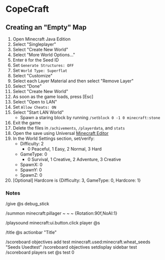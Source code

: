 # CopeCraft

## Creating an "Empty" Map
1. Open Minecraft Java Edition
1. Select "Singleplayer"
1. Select "Create New World"
1. Select "More World Options..."
1. Enter `0` for the Seed ID
1. Set `Generate Structures: OFF`
1. Set `World Type: Superflat`
1. Select "Customize"
1. Select each Layer Material and then select "Remove Layer"
1. Select "Done"
1. Select "Create New World"
1. As soon as the game loads, press [Esc]
1. Select "Open to LAN"
1. Set `Allow Cheats: ON`
1. Select "Start LAN World"
    - Spawn a staring block by running `/setblock 0 -1 0 minecraft:stone`
1. Exit the game
1. Delete the files in `/achivements`, `/playerdata`, and `stats`
1. Open the save using Universal [Minecraft Editor](https://www.universalminecrafteditor.com/)
1. In the World Settings section, set/verify:
    - Difficulty: 2
        - 0 Peaceful, 1 Easy, 2 Normal, 3 Hard
    - GameType: 0
        - 0 Survival, 1 Creative, 2 Adventure, 3 Creative
    - SpawnX: 0
    - SpawnY: 0
    - SpawnZ: 0
1. [Optional] Hardcore is {Difficulty: 3, GameType: 0, Hardcore: 1}

### Notes

/give @s debug_stick

/summon minecraft:pillager ~ ~ ~ {Rotation:90f,NoAI:1}

/playsound minecraft:ui.button.click player @s

/title @s actionbar "Title"

/scoreboard objectives add test minecraft.used:minecraft.wheat_seeds "Seeds Usedtest"
/scoreboard objectives setdisplay sidebar test
/scoreboard players set @s test 0